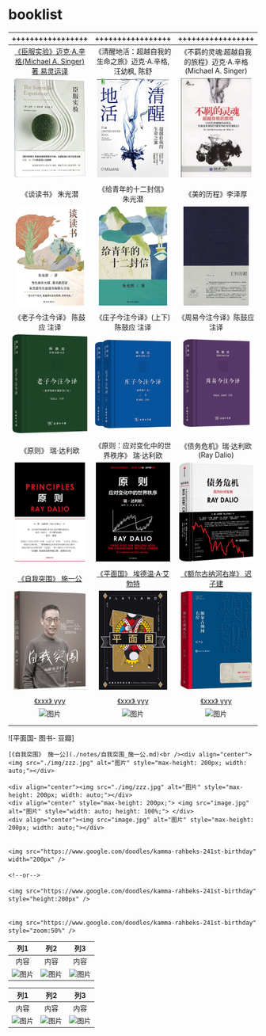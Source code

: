 # booklist


|  +++++++++++++++++ |  +++++++++++++++++          |       +++++++++++++++++         |
| :----------------------------------------------------------: | :----------------------------------------------------------: | :----------------------------------------------------------: |
| [《臣服实验》迈克·A.辛格(Michael A. Singer)著 易灵运译](./notes/臣服实验_迈克·A.辛格.md) |  《清醒地活：超越自我的生命之旅》迈克·A.辛格, 汪幼枫, 陈舒   | 《不羁的灵魂:超越自我的旅程》迈克·A.辛格(Michael A. Singer)  |
| <img src="./img/719Vx4hXQlL.jpg" alt="图片" style="max-height: 200px; width: auto;"></div> | <img src="./img/71VoFLv+sBL._AC_UL600_SR600,600_.jpg" alt="图片" style="max-height: 200px; width: auto;"></div> | <img src="./img/51I4NVSU4hL._AC_SY1000_.jpg" alt="图片" style="max-height: 200px; width: auto;"></div> |
|                                                              |                                                              |                                                              |
|                      《谈读书》 朱光潜                       |                 《给青年的十二封信》 朱光潜                  |                      《美的历程》李泽厚                      |
| <img src="./img/956a0b007b3673573215dcbfdb063df.jpg" alt="图片" style="max-height: 200px; width: auto;"></div> | <img src="./img/6282397ac59cbfca1a4a9aaf119e4d2.jpg" alt="图片" style="max-height: 200px; width: auto;"></div> | <img src="./img/s3893343.jpg" alt="图片" style="max-height: 200px; width: auto;"></div> |
|                                                              |                                                              |                                                              |
|             《老子今注今译》 陈鼓应 注译 <br />              |           《庄子今注今译》(上下) 陈鼓应 注译<br />           |              《周易今注今译》陈鼓应 注译 <br />              |
| <img src="./img/81ID59FQ9ML._AC_UF1000,1000_QL80_.jpg" alt="图片" style="max-height: 200px; width: auto;"></div> | <img src="./img/61mUpGkqOzL._AC_UF1000,1000_QL80_.jpg" alt="图片" style="max-height: 200px; width: auto;"></div> | <img src="./img/61l86ZdUzoL.jpg" alt="图片" style="max-height: 200px; width: auto;"></div> |
|                                                              |                                                              |                                                              |
|                      《原则》 瑞·达利欧                      |           《原则：应对变化中的世界秩序》 瑞·达利欧           |               《债务危机》瑞·达利欧(Ray Dalio)               |
| <img src="./img/71hvjX7BamL._AC_UF1000,1000_QL80_.jpg" alt="图片" style="max-height: 200px; width: auto;"></div> | <img src="./img/41aFxxnusgL.jpg" alt="图片" style="max-height: 200px; width: auto;"></div> | <img src="./img/91558RDi0ML._AC_UF1000,1000_QL80_.jpg" alt="图片" style="max-height: 200px; width: auto;"></div> |
|                                                              |                                                              |                                                              |
|      [《自我突围》 施一公](./notes/自我突围_施一公.md)       | [《平面国》 埃德温·A·艾勃特](./notes/平面国_埃德温·A·艾勃特.md) | [《额尔古纳河右岸》 迟子建](./notes/额尔古纳河右岸_迟子建.md) |
| <img src="./img/141b0e88-68d3-4ef1-8208-fde60e232a49.jpg" alt="图片" style="max-height: 200px; width: auto;"></div> | <img src="./img/s33710398.jpg" alt="图片" style="max-height: 200px; width: auto;"></div> | <img src="./img/image-20230629160759094.png" alt="图片" style="max-height: 200px; width: auto;"></div> |
|                                                              |                                                              |                                                              |
|              [《xxx》 yyy](./notes/xxx_yyy.md)               |              [《xxx》 yyy](./notes/xxx_yyy.md)               |              [《xxx》 yyy](./notes/xxx_yyy.md)               |
| <img src="./img/zzz.jpg" alt="图片" style="max-height: 200px; width: auto;"></div> | <img src="./img/zzz.jpg" alt="图片" style="max-height: 200px; width: auto;"></div> | <img src="./img/zzz.jpg" alt="图片" style="max-height: 200px; width: auto;"></div> |
|                                                              |                                                              |                                                              |
|                                                              |                                                              |                                                              |

![平面国- 图书- 豆瓣]

```
[《自我突围》 施一公](./notes/自我突围_施一公.md)<br /><div align="center"><img src="./img/zzz.jpg" alt="图片" style="max-height: 200px; width: auto;"></div>

<div align="center"><img src="./img/zzz.jpg" alt="图片" style="max-height: 200px; width: auto;"></div>
<div align="center" style="max-height: 200px;"> <img src="image.jpg" alt="图片" style="width: auto; height: 100%;"> </div>
<div align="center"><img src="image.jpg" alt="图片" style="max-height: 200px; width: auto;"></div>


<img src="https://www.google.com/doodles/kamma-rahbeks-241st-birthday" width="200px" />

<!--or-->

<img src="https://www.google.com/doodles/kamma-rahbeks-241st-birthday" style="height:200px" />


<img src="https://www.google.com/doodles/kamma-rahbeks-241st-birthday" style="zoom:50%" />
```





|   列1   |   列2   |   列3   |
|:-------:|:-------:|:-------:|
|   内容  |   内容  |   内容  |
| <div align="center"><img src="image.jpg" alt="图片"></div> | <div align="center"><img src="image.jpg" alt="图片"></div> | <div align="center"><img src="image.jpg" alt="图片"></div> |


|   列1   |   列2   |   列3   |
|:-------:|:-------:|:-------:|
|   内容  |   内容  |   内容  |
| <div align="center"><img src="image.jpg" alt="图片" style="max-height: 200px; width: auto;"></div> | <div align="center"><img src="image.jpg" alt="图片" style="max-height: 200px; width: auto;"></div> | <div align="center"><img src="image.jpg" alt="图片" style="max-height: 200px; width: auto;"></div> |
